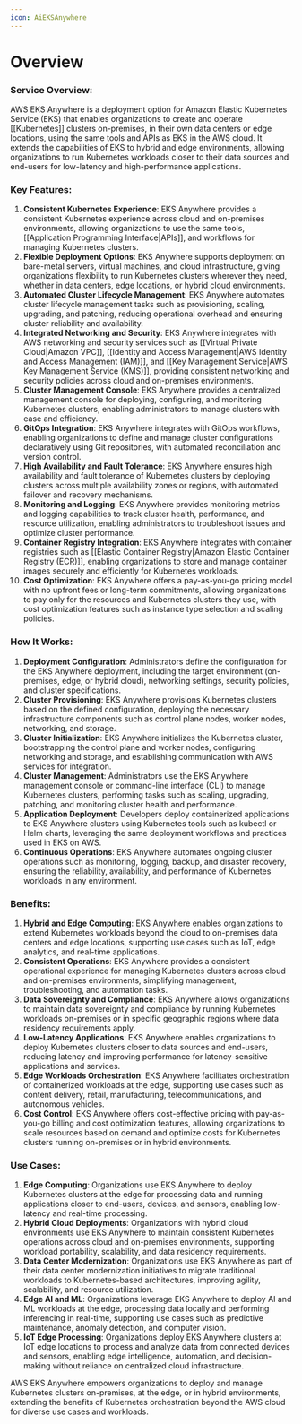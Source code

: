 ```yaml
---
icon: AiEKSAnywhere
---
```

# Overview

### Service Overview:

AWS EKS Anywhere is a deployment option for Amazon Elastic Kubernetes Service (EKS) that enables organizations to create and operate [[Kubernetes]] clusters on-premises, in their own data centers or edge locations, using the same tools and APIs as EKS in the AWS cloud. It extends the capabilities of EKS to hybrid and edge environments, allowing organizations to run Kubernetes workloads closer to their data sources and end-users for low-latency and high-performance applications.

### Key Features:

1. **Consistent Kubernetes Experience**: EKS Anywhere provides a consistent Kubernetes experience across cloud and on-premises environments, allowing organizations to use the same tools, [[Application Programming Interface|APIs]], and workflows for managing Kubernetes clusters.
2. **Flexible Deployment Options**: EKS Anywhere supports deployment on bare-metal servers, virtual machines, and cloud infrastructure, giving organizations flexibility to run Kubernetes clusters wherever they need, whether in data centers, edge locations, or hybrid cloud environments.
3. **Automated Cluster Lifecycle Management**: EKS Anywhere automates cluster lifecycle management tasks such as provisioning, scaling, upgrading, and patching, reducing operational overhead and ensuring cluster reliability and availability.
4. **Integrated Networking and Security**: EKS Anywhere integrates with AWS networking and security services such as [[Virtual Private Cloud|Amazon VPC]], [[Identity and Access Management|AWS Identity and Access Management (IAM)]], and [[Key Management Service|AWS Key Management Service (KMS)]], providing consistent networking and security policies across cloud and on-premises environments.
5. **Cluster Management Console**: EKS Anywhere provides a centralized management console for deploying, configuring, and monitoring Kubernetes clusters, enabling administrators to manage clusters with ease and efficiency.
6. **GitOps Integration**: EKS Anywhere integrates with GitOps workflows, enabling organizations to define and manage cluster configurations declaratively using Git repositories, with automated reconciliation and version control.
7. **High Availability and Fault Tolerance**: EKS Anywhere ensures high availability and fault tolerance of Kubernetes clusters by deploying clusters across multiple availability zones or regions, with automated failover and recovery mechanisms.
8. **Monitoring and Logging**: EKS Anywhere provides monitoring metrics and logging capabilities to track cluster health, performance, and resource utilization, enabling administrators to troubleshoot issues and optimize cluster performance.
9. **Container Registry Integration**: EKS Anywhere integrates with container registries such as [[Elastic Container Registry|Amazon Elastic Container Registry (ECR)]], enabling organizations to store and manage container images securely and efficiently for Kubernetes workloads.
10. **Cost Optimization**: EKS Anywhere offers a pay-as-you-go pricing model with no upfront fees or long-term commitments, allowing organizations to pay only for the resources and Kubernetes clusters they use, with cost optimization features such as instance type selection and scaling policies.

### How It Works:

1. **Deployment Configuration**: Administrators define the configuration for the EKS Anywhere deployment, including the target environment (on-premises, edge, or hybrid cloud), networking settings, security policies, and cluster specifications.
2. **Cluster Provisioning**: EKS Anywhere provisions Kubernetes clusters based on the defined configuration, deploying the necessary infrastructure components such as control plane nodes, worker nodes, networking, and storage.
3. **Cluster Initialization**: EKS Anywhere initializes the Kubernetes cluster, bootstrapping the control plane and worker nodes, configuring networking and storage, and establishing communication with AWS services for integration.
4. **Cluster Management**: Administrators use the EKS Anywhere management console or command-line interface (CLI) to manage Kubernetes clusters, performing tasks such as scaling, upgrading, patching, and monitoring cluster health and performance.
5. **Application Deployment**: Developers deploy containerized applications to EKS Anywhere clusters using Kubernetes tools such as kubectl or Helm charts, leveraging the same deployment workflows and practices used in EKS on AWS.
6. **Continuous Operations**: EKS Anywhere automates ongoing cluster operations such as monitoring, logging, backup, and disaster recovery, ensuring the reliability, availability, and performance of Kubernetes workloads in any environment.

### Benefits:

1. **Hybrid and Edge Computing**: EKS Anywhere enables organizations to extend Kubernetes workloads beyond the cloud to on-premises data centers and edge locations, supporting use cases such as IoT, edge analytics, and real-time applications.
2. **Consistent Operations**: EKS Anywhere provides a consistent operational experience for managing Kubernetes clusters across cloud and on-premises environments, simplifying management, troubleshooting, and automation tasks.
3. **Data Sovereignty and Compliance**: EKS Anywhere allows organizations to maintain data sovereignty and compliance by running Kubernetes workloads on-premises or in specific geographic regions where data residency requirements apply.
4. **Low-Latency Applications**: EKS Anywhere enables organizations to deploy Kubernetes clusters closer to data sources and end-users, reducing latency and improving performance for latency-sensitive applications and services.
5. **Edge Workloads Orchestration**: EKS Anywhere facilitates orchestration of containerized workloads at the edge, supporting use cases such as content delivery, retail, manufacturing, telecommunications, and autonomous vehicles.
6. **Cost Control**: EKS Anywhere offers cost-effective pricing with pay-as-you-go billing and cost optimization features, allowing organizations to scale resources based on demand and optimize costs for Kubernetes clusters running on-premises or in hybrid environments.

### Use Cases:

1. **Edge Computing**: Organizations use EKS Anywhere to deploy Kubernetes clusters at the edge for processing data and running applications closer to end-users, devices, and sensors, enabling low-latency and real-time processing.
2. **Hybrid Cloud Deployments**: Organizations with hybrid cloud environments use EKS Anywhere to maintain consistent Kubernetes operations across cloud and on-premises environments, supporting workload portability, scalability, and data residency requirements.
3. **Data Center Modernization**: Organizations use EKS Anywhere as part of their data center modernization initiatives to migrate traditional workloads to Kubernetes-based architectures, improving agility, scalability, and resource utilization.
4. **Edge AI and ML**: Organizations leverage EKS Anywhere to deploy AI and ML workloads at the edge, processing data locally and performing inferencing in real-time, supporting use cases such as predictive maintenance, anomaly detection, and computer vision.
5. **IoT Edge Processing**: Organizations deploy EKS Anywhere clusters at IoT edge locations to process and analyze data from connected devices and sensors, enabling edge intelligence, automation, and decision-making without reliance on centralized cloud infrastructure.

AWS EKS Anywhere empowers organizations to deploy and manage Kubernetes clusters on-premises, at the edge, or in hybrid environments, extending the benefits of Kubernetes orchestration beyond the AWS cloud for diverse use cases and workloads.
